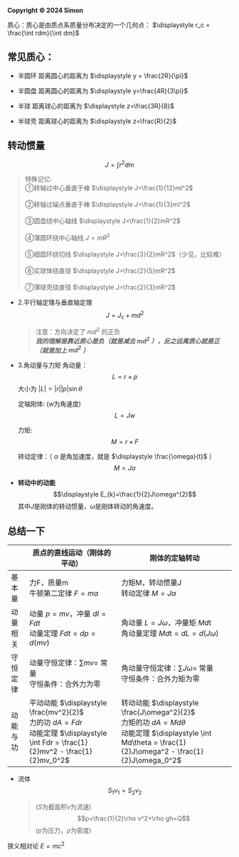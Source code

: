 **Copyright © 2024 Simon**



  质心：质心是由质点系质量分布决定的一个几何点：
  $\displaystyle r_c = \frac{\int rdm}{\int dm}$
## 常见质心：
* 半圆环 
距离圆心的距离为
$\displaystyle y = \frac{2R}{\pi}$
* 半圆盘 
距离圆心的距离为
 $\displaystyle y=\frac{4R}{3\pi}$  
 
* 半球 
距离球心的距离为
  $\displaystyle z=\frac{3R}{8}$ 
* 半球壳 
距离球心的距离为
   $\displaystyle z=\frac{R}{2}$
   

## 转动惯量
  $$J = \int r^2 dm$$

  >特殊记忆:  
  ①转轴过中心垂直于棒  $\displaystyle J=\frac{1}{12}ml^2$  
  ${}$   
  ②转轴过端点垂直于棒 $\displaystyle J=\frac{1}{3}ml^2$    
  ${}$   
  ③圆盘绕中心轴线 $\displaystyle J=\frac{1}{2}mR^2$  
  ${}$   
  ④薄圆环绕中心轴线 $\displaystyle J=mR^2$  
  ${}$   
  ⑤细圆环绕切线 $\displaystyle J=\frac{3}{2}mR^2$（少见，比较难）  
  ${}$   
  ⑥实球体绕直径 $\displaystyle J=\frac{2}{5}mR^2$  
  ${}$   
  ⑦薄球壳绕直径 $\displaystyle J=\frac{2}{3}mR^2$  

* 2.平行轴定理与垂直轴定理
  $$J = J_c +md^2$$

  >注意：方向决定了 $md^2$ 的正负  
  ***我的理解是靠近质心是负（就是减去 $md^2$ ），反之远离质心就是正（就是加上 $md^2$ ）***


* 3.角动量与力矩
  角动量：
  $$L = r \times p$$
   大小为 $|L|=|r||p|\sin\theta$  

  定轴刚体: ($w$为角速度)  
  $$L= J w$$
 
    
      
  力矩:
  $$M = r \times F$$



  转动定律：（ $\alpha$ 是角加速度，就是 $\displaystyle \frac{\omega}{t}$ ）
  $$M=J\alpha$$

  



* **转动中的动能**
$$\displaystyle E_{k}=\frac{1}{2}J\omega^{2}$$
其中$J$是刚体的转动惯量，$\omega$是刚体转动的角速度。


## 总结一下
| |质点的直线运动（刚体的平动） | 刚体的定轴转动 |
| --- | --- | --- | 
| 基本量 | 力F，质量m<br>牛顿第二定律 $F = ma$ | 力矩M，转动惯量J<br>转动定律 $M = J\alpha$ | 
| 动量相关 | 动量 $p = mv$，冲量 $dI = Fdt$<br>动量定理 $Fdt = dp = d(mv)$ | 角动量 $L = J\omega$，冲量矩 $Md\mathrm{t}$<br>角动量定理 $Md\mathrm{t} = dL = d(J\omega)$ |
| 守恒定律 | 动量守恒定律：$\sum mv =$ 常量<br>守恒条件：合外力为零 | 角动量守恒定律：$\sum J\omega =$ 常量<br>守恒条件：合外力矩为零 | 
| 动能与功 | 平动动能 $\displaystyle \frac{mv^2}{2}$<br>力的功 $dA = Fdr$<br>动能定理 $\displaystyle \int Fdr = \frac{1}{2}mv^2 - \frac{1}{2}mv_0^2$ | 转动动能 $\displaystyle \frac{J\omega^2}{2}$<br>力矩的功 $dA = Md\theta$<br>动能定理 $\displaystyle \int Md\theta = \frac{1}{2}J\omega^2 - \frac{1}{2}J\omega_0^2$ |

* 流体
  $$S_1v_1=S_2v_2$$
  >($S$为截面积$v$为流速)  
  $$p+\frac{1}{2}\rho v^2+\rho gh=Q$$
  >($p$为压力，$\rho$为密度)

狭义相对论
$E=mc^2$ 